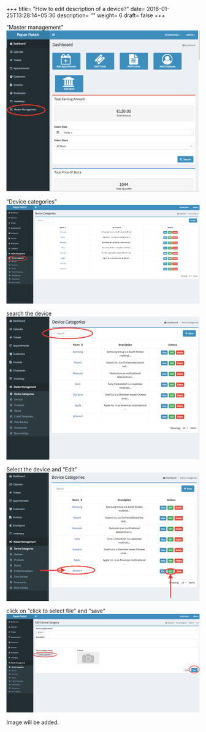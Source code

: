 +++
title= "How to edit description of a device?"
date= 2018-01-25T13:28:14+05:30
description= ""
weight= 6
draft= false
+++



“Master management”
![How to edit a device?](/images/device_and_device_categories/how_can_i_edit_device/go_to_master_management.png)

“Device categories”
![How to edit a device?](/images/device_and_device_categories/how_can_i_edit_device/select_device_categories.png)

search the device
![How to edit a device?](/images/device_and_device_categories/how_can_i_edit_device/search_the_device.png)


Select the device and “Edit”
![How to edit a device?](/images/device_and_device_categories/how_can_i_edit_device/select_the_device_and_click_edit.png)

click on “click to select file" and "save” 
![How to edit a device?](/images/device_and_device_categories/how_can_i_edit_device/click_to_select_file_and_save.png)

Image will be added.

